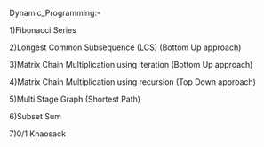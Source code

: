 Dynamic_Programming:-

1)Fibonacci Series

2)Longest Common Subsequence (LCS) (Bottom Up approach)

3)Matrix Chain Multiplication using iteration (Bottom Up approach)

4)Matrix Chain Multiplication using recursion (Top Down approach)

5)Multi Stage Graph (Shortest Path)

6)Subset Sum

7)0/1 Knaosack
